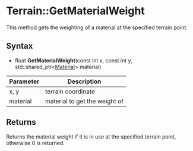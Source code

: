 # Terrain::GetMaterialWeight

This method gets the weighting of a material at the specified terrain point.

## Syntax

- float **GetMaterialWeight**(const int x, const int y, std::shared_ptr<[Material](Material)\> material)

| Parameter | Description |
|---|---|
| x, y | terrain coordinate |
| material | material to get the weight of |

## Returns

Returns the material weight if it is in use at the specified terrain point, otherwise 0 is returned.
